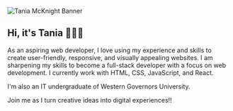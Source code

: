 ![Tania McKnight Banner](https://github.com/user-attachments/assets/18d41465-f7f3-4e59-80da-f72df669f2e1)

## Hi, it's Tania ✍🏽✨

As an aspiring web developer, I love using my experience and skills to create user-friendly, responsive, and visually appealing websites. I am sharpening my skills to become a full-stack developer with a focus on web development. I currently work with HTML, CSS, JavaScript, and React.

I'm also an IT undergraduate of Western Governors University.

Join me as I turn creative ideas into digital experiences!!
